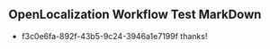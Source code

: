 ## OpenLocalization Workflow Test MarkDown
* f3c0e6fa-892f-43b5-9c24-3946a1e7199f 
thanks!<!--HONumber=Mar16_HO4-->
